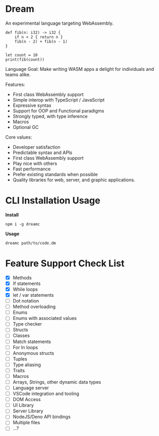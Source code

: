 # Dream

An experimental language targeting WebAssembly.

```
def fib(n: i32) -> i32 {
    if n < 2 { return n }
    fib(n - 2) + fib(n - 1)
}

let count = 10
print(fib(count))
```

Language Goal:
Make writing WASM apps a delight for individuals and teams alike.

Features:
- First class WebAssembly support
- Simple interop with TypeScript / JavaScript
- Expressive syntax
- Support for OOP and Functional paradigms
- Strongly typed, with type inference
- Macros
- Optional GC

Core values:
- Developer satisfaction
- Predictable syntax and APIs
- First class WebAssembly support
- Play nice with others
- Fast performance
- Prefer existing standards when possible
- Quality libraries for web, server, and graphic applications.

# CLI Installation Usage

**Install**
```
npm i -g dreamc
```

**Usage**
```
dreamc path/to/code.dm
```

# Feature Support Check List
- [x] Methods
- [x] If statements
- [x] While loops
- [x] let / var statements
- [ ] Dot notation
- [ ] Method overloading
- [ ] Enums
- [ ] Enums with associated values
- [ ] Type checker
- [ ] Structs
- [ ] Classes
- [ ] Match statements
- [ ] For In loops
- [ ] Anonymous structs
- [ ] Tuples
- [ ] Type aliasing
- [ ] Traits
- [ ] Macros
- [ ] Arrays, Strings, other dynamic data types
- [ ] Language server
- [ ] VSCode integration and tooling
- [ ] DOM Access
- [ ] UI Library
- [ ] Server Library
- [ ] NodeJS/Deno API bindings
- [ ] Multiple files
- [ ] ...?
